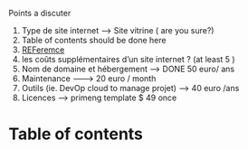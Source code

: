 
Points a discuter
1. Type de site internet --> Site vitrine ( are you sure?)
1. Table of contents should be done here
1. [REFeremce](https://reestart.com/prix-site-internet/)
1. les coûts supplémentaires d’un site internet ? (at least 5 )
1. Nom de domaine et hébergement --> DONE 50 euro/ ans
1. Maintenance ---> 20 euro / month
1. Outils (ie. DevOp cloud to manage projet) --> 40 euro /ans
1. Licences --> primeng  template $ 49 once

# Table of contents
